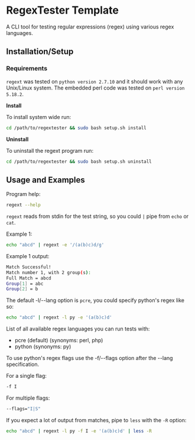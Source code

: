 # RegexTester Template

A CLI tool for testing regular expressions (regex) using various regex languages.

## Installation/Setup

### Requirements

`regext` was tested on `python version 2.7.10` and it should work with any Unix/Linux system. The embedded perl code was tested on `perl version 5.18.2`.

**Install**

To install system wide run:
```bash
cd /path/to/regextester && sudo bash setup.sh install
```

**Uninstall**

To uninstall the regext program run:
```bash
cd /path/to/regextester && sudo bash setup.sh uninstall
```

## Usage and Examples

Program help:
```bash
regext --help
```

`regext` reads from stdin for the test string, so you could `|` pipe from `echo` or `cat`.

Example 1:
```bash
echo "abcd" | regext -e '/(a(b)c)d/g'
```
Example 1 output:
```bash
Match Successful!
Match number 1, with 2 group(s):
Full Match = abcd
Group[1] = abc
Group[2] = b
```

The default -l/--lang option is `pcre`, you could specify python's regex like so:
```bash
echo "abcd" | regext -l py -e '(a(b)c)d'
```

List of all available regex languages you can run tests with:
* pcre (default) (synonyms: perl, php) 
* python (synonyms: py)

To use python's regex flags use the -f/--flags option after the --lang specification.

For a single flag:
```bash
-f I
```
For multiple flags:
```bash
--flags="I|S"
```

If you expect a lot of output from matches, pipe to `less` with the `-R` option:
```bash
echo "abcd" | regext -l py -f I -e '(a(b)c)d' | less -R
```



